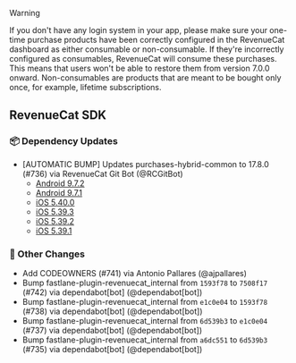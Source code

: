 > [!WARNING]  
> If you don't have any login system in your app, please make sure your one-time purchase products have been correctly configured in the RevenueCat dashboard as either consumable or non-consumable. If they're incorrectly configured as consumables, RevenueCat will consume these purchases. This means that users won't be able to restore them from version 7.0.0 onward.
> Non-consumables are products that are meant to be bought only once, for example, lifetime subscriptions.


## RevenueCat SDK
### 📦 Dependency Updates
* [AUTOMATIC BUMP] Updates purchases-hybrid-common to 17.8.0 (#736) via RevenueCat Git Bot (@RCGitBot)
  * [Android 9.7.2](https://github.com/RevenueCat/purchases-android/releases/tag/9.7.2)
  * [Android 9.7.1](https://github.com/RevenueCat/purchases-android/releases/tag/9.7.1)
  * [iOS 5.40.0](https://github.com/RevenueCat/purchases-ios/releases/tag/5.40.0)
  * [iOS 5.39.3](https://github.com/RevenueCat/purchases-ios/releases/tag/5.39.3)
  * [iOS 5.39.2](https://github.com/RevenueCat/purchases-ios/releases/tag/5.39.2)
  * [iOS 5.39.1](https://github.com/RevenueCat/purchases-ios/releases/tag/5.39.1)

### 🔄 Other Changes
* Add CODEOWNERS (#741) via Antonio Pallares (@ajpallares)
* Bump fastlane-plugin-revenuecat_internal from `1593f78` to `7508f17` (#742) via dependabot[bot] (@dependabot[bot])
* Bump fastlane-plugin-revenuecat_internal from `e1c0e04` to `1593f78` (#738) via dependabot[bot] (@dependabot[bot])
* Bump fastlane-plugin-revenuecat_internal from `6d539b3` to `e1c0e04` (#737) via dependabot[bot] (@dependabot[bot])
* Bump fastlane-plugin-revenuecat_internal from `a6dc551` to `6d539b3` (#735) via dependabot[bot] (@dependabot[bot])
